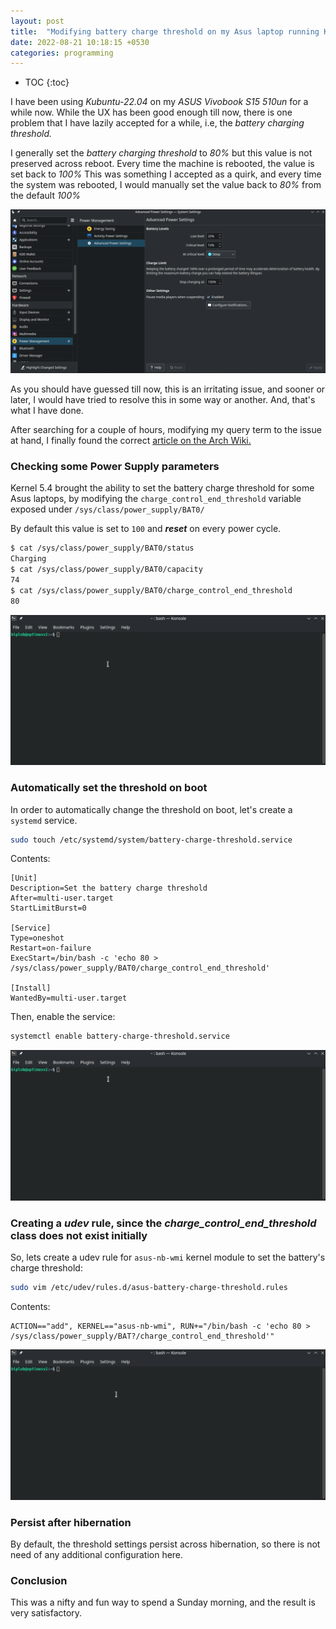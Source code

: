 ```yaml
---
layout: post
title:  "Modifying battery charge threshold on my Asus laptop running KDE"
date: 2022-08-21 10:18:15 +0530
categories: programming
---
```


<style type='text/css'>#markdown-toc::before{content:'Table of Contents';font-weight:700}#markdown-toc{border:3px solid #aaa;padding:1.5em;margin-left:0;display:inline-block}</style>

* TOC
{:toc}

I have been using _Kubuntu-22.04_ on my _ASUS Vivobook S15 510un_ for a while now. While the UX has been good enough till now, there is one problem that I have lazily accepted for a while, i.e, the _battery charging threshold._

I generally set the _battery charging threshold_ to _80%_ but this value is not preserved across reboot. Every time the machine is rebooted, the value is set back to _100%_ This was something I accepted as a quirk, and every time the system was rebooted, I would manually set the value back to _80%_ from the default _100%_

![Setting the battery charging threshold after reboot](/assets/gif/setting-battery-charge-threshold-kde.gif)

As you should have guessed till now, this is an irritating issue, and sooner or later, I would have tried to resolve this in some way or another. And, that's what I have done.

After searching for a couple of hours, modifying my query term to the issue at hand, I finally found the correct [article on the Arch Wiki.](https://wiki.archlinux.org/title/Laptop/ASUS#Battery_charge_threshold)

### Checking some Power Supply parameters

Kernel 5.4 brought the ability to set the battery charge threshold for some Asus laptops, by modifying the `charge_control_end_threshold` variable exposed under `/sys/class/power_supply/BAT0/`

By default this value is set to `100` and **_reset_** on every power cycle.

```bash
$ cat /sys/class/power_supply/BAT0/status
Charging
$ cat /sys/class/power_supply/BAT0/capacity
74
$ cat /sys/class/power_supply/BAT0/charge_control_end_threshold
80
```

![Checking some Power Supply Parameters](/assets/gif/asus-kde-checking-power-supply-param.gif)

### Automatically set the threshold on boot

In order to automatically change the threshold on boot, let's create a `systemd` service.

```bash
sudo touch /etc/systemd/system/battery-charge-threshold.service
```

Contents:

```text
[Unit]
Description=Set the battery charge threshold
After=multi-user.target
StartLimitBurst=0

[Service]
Type=oneshot
Restart=on-failure
ExecStart=/bin/bash -c 'echo 80 > /sys/class/power_supply/BAT0/charge_control_end_threshold'

[Install]
WantedBy=multi-user.target
```

Then, enable the service:

```bash
systemctl enable battery-charge-threshold.service
```

![Creating a systemd service to set threshold on boot](/assets/gif/kde-creating-systemd-service-battery-charge-threshold.gif)

### Creating a _udev_ rule, since the *charge_control_end_threshold* class does not exist initially

So, lets create a udev rule for `asus-nb-wmi` kernel module to set the battery's charge threshold:

```bash
sudo vim /etc/udev/rules.d/asus-battery-charge-threshold.rules
```

Contents:

```text
ACTION=="add", KERNEL=="asus-nb-wmi", RUN+="/bin/bash -c 'echo 80 > /sys/class/power_supply/BAT?/charge_control_end_threshold'"
```

![Creating a udev rule for charge control end threshold](/assets/gif/asus-kde-battery-charge-threshold-rules.gif)

### Persist after hibernation

By default, the threshold settings persist across hibernation, so there is not need of any additional configuration here.

### Conclusion

This was a nifty and fun way to spend a Sunday morning, and the result is very satisfactory.

